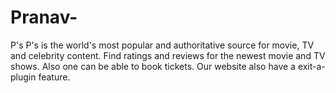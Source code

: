 # Pranav-
P's
P's is the world's most popular and authoritative source for movie, TV and celebrity content. Find ratings and reviews for the newest movie and TV shows.
Also one can be able to book tickets.
Our website also have a exit-a-plugin feature.  
